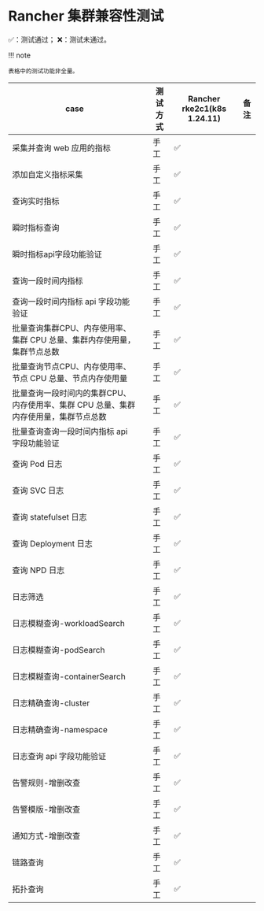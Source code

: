 # Rancher 集群兼容性测试

✅：测试通过；  ❌：测试未通过。

!!! note

    表格中的测试功能非全量。

|   case           |        |  测试方式       | Rancher rke2c1(k8s 1.24.11) |备注  |
| ------------ | ------------------------ | ---------------- |--------- |--------- |
| 采集并查询 web 应用的指标 |            |   手工          | ✅|     |
| 添加自定义指标采集   |     |  手工           | ✅|       |
| 查询实时指标  |     |    手工           | ✅|       |
| 瞬时指标查询   |     |    手工          | ✅|      |
| 瞬时指标api字段功能验证   |     |    手工          | ✅|      |
| 查询一段时间内指标   |     |    手工          | ✅|      |
| 查询一段时间内指标 api 字段功能验证   |     |    手工           | ✅|      |
| 批量查询集群CPU、内存使用率、集群 CPU 总量、集群内存使用量，集群节点总数   |     |    手工           | ✅|      |
| 批量查询节点CPU、内存使用率、节点 CPU 总量、节点内存使用量   |     |    手工           | ✅|      |
| 批量查询一段时间内的集群CPU、内存使用率、集群 CPU 总量、集群内存使用量，集群节点总数  |     |    手工    | ✅|      |
| 批量查询查询一段时间内指标 api 字段功能验证  |     |    手工           | ✅ ||
| 查询 Pod 日志   |     |    手工           | ✅|       |
| 查询 SVC 日志  |     |    手工           | ✅|       |
| 查询 statefulset 日志  |     |    手工  | ✅|       |
| 查询 Deployment 日志   |     |    手工 | ✅|       |
| 查询 NPD 日志     |     |    手工     | ✅|       |
| 日志筛选 |     |    手工          | ✅|       |
| 日志模糊查询-workloadSearch   |     |    手工          | ✅|      |
| 日志模糊查询-podSearch   |     |    手工          | ✅|      |
| 日志模糊查询-containerSearch   |     |    手工          | ✅|      |
| 日志精确查询-cluster   |     |    手工          | ✅|      |
| 日志精确查询-namespace  |     |    手工          | ✅|      |
| 日志查询 api 字段功能验证   |     |    手工          | ✅|      |
| 告警规则-增删改查   |     | 手工 | ✅ ||
| 告警模版-增删改查  |     | 手工 | ✅ ||
| 通知方式-增删改查   |     | 手工 | ✅ ||
| 链路查询   |     | 手工 | ✅ ||
| 拓扑查询   |     | 手工 | ✅ ||

